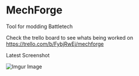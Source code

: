 # MechForge
Tool for modding Battletech

Check the trello board to see whats being worked on
https://trello.com/b/FybjRwEj/mechforge


Latest Screenshot

![Imgur Image](https://imgur.com/J5ZKjnL)
